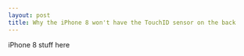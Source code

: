 ```yaml
---
layout: post
title: Why the iPhone 8 won't have the TouchID sensor on the back
---
```


iPhone 8 stuff here
